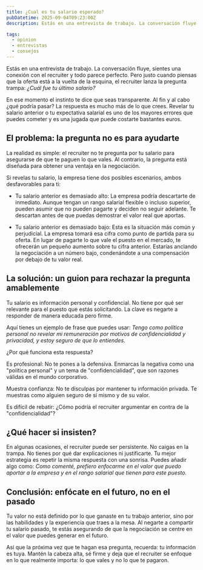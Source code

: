 ```yaml
---
title: ¿Cual es tu salario esperado?
pubDatetime: 2025-09-04T09:23:00Z
description: Estás en una entrevista de trabajo. La conversación fluye y sientes que todo va bien, pero de repente te preguntan ¿Cual es tu salario esperado? Aquí te explico por qué nunca deberías revelarlo y cómo evitarlo.

tags:
  - opinion
  - entrevistas
  - consejos
---
```


Estás en una entrevista de trabajo. La conversación fluye, sientes una conexión con el recruiter y todo parece perfecto. Pero justo cuando piensas que la oferta está a la vuelta de la esquina, el recruiter lanza la pregunta trampa: _¿Cuál fue tu último salario?_

En ese momento el instinto te dice que seas transparente. Al fin y al cabo ¿qué podría pasar? La respuesta es mucho más de lo que crees. Revelar tu salario anterior o tu expectativa salarial es uno de los mayores errores que puedes cometer y es una jugada que puede costarte bastantes euros.

## El problema: la pregunta no es para ayudarte

La realidad es simple: el recruiter no te pregunta por tu salario para asegurarse de que te paguen lo que vales. Al contrario, la pregunta está diseñada para obtener una ventaja en la negociación.

Si revelas tu salario, la empresa tiene dos posibles escenarios, ambos desfavorables para ti:

- Tu salario anterior es demasiado alto: La empresa podría descartarte de inmediato. Aunque tengan un rango salarial flexible o incluso superior, pueden asumir que no pueden pagarte y deciden no seguir adelante. Te descartan antes de que puedas demostrar el valor real que aportas.

- Tu salario anterior es demasiado bajo: Esta es la situación más común y perjudicial. La empresa tomará esa cifra como punto de partida para su oferta. En lugar de pagarte lo que vale el puesto en el mercado, te ofrecerán un pequeño aumento sobre tu cifra anterior. Estarías anclando la negociación a un número bajo, condenándote a una compensación por debajo de tu valor real.

## La solución: un guion para rechazar la pregunta amablemente

Tu salario es información personal y confidencial. No tiene por qué ser relevante para el puesto que estás solicitando. La clave es negarte a responder de manera educada pero firme.

Aquí tienes un ejemplo de frase que puedes usar: _Tengo como política personal no revelar mi remuneración por motivos de confidencialidad y privacidad, y estoy seguro de que lo entiendes._

¿Por qué funciona esta respuesta?

Es profesional: No te pones a la defensiva. Enmarcas la negativa como una "política personal" y un tema de "confidencialidad", que son razones válidas en el mundo corporativo.

Muestra confianza: No te disculpas por mantener tu información privada. Te muestras como alguien seguro de sí mismo y de su valor.

Es difícil de rebatir: ¿Cómo podría el recruiter argumentar en contra de la "confidencialidad"?

## ¿Qué hacer si insisten?

En algunas ocasiones, el recruiter puede ser persistente. No caigas en la trampa. No tienes por qué dar explicaciones ni justificarte. Tu mejor estrategia es repetir la misma respuesta con una sonrisa. Puedes añadir algo como: _Como comenté, prefiero enfocarme en el valor que puedo aportar a la empresa y en el rango salarial que tienen para este puesto._

## Conclusión: enfócate en el futuro, no en el pasado

Tu valor no está definido por lo que ganaste en tu trabajo anterior, sino por las habilidades y la experiencia que traes a la mesa. Al negarte a compartir tu salario pasado, te estás asegurando de que la negociación se centre en el valor que puedes generar en el futuro.

Así que la próxima vez que te hagan esa pregunta, recuerda: tu información es tuya. Mantén la cabeza alta, sé firme y deja que el recruiter se enfoque en lo que realmente importa: lo que vales y no lo que te pagaron.
